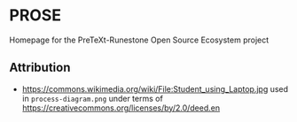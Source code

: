 # PROSE
Homepage for the PreTeXt-Runestone Open Source Ecosystem project

## Attribution

- https://commons.wikimedia.org/wiki/File:Student_using_Laptop.jpg used in `process-diagram.png` under terms of https://creativecommons.org/licenses/by/2.0/deed.en